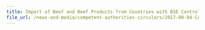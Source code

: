 ```yaml
---
title: Import of Beef and Beef Products from Countries with BSE Controlled-Risk Status 
file_url: /news-and-media/competent-authorities-circulars/2017-08-04-CA.pdf
---
```

